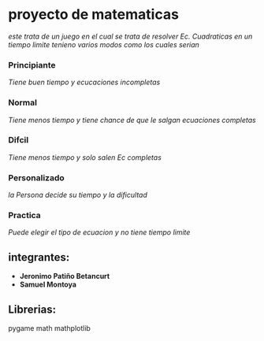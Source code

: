 # proyecto de matematicas 
_este trata de un juego en el cual se trata de resolver Ec. Cuadraticas en un tiempo limite tenieno varios modos como los cuales serian_
### Principiante 
_Tiene buen tiempo y ecucaciones incompletas_

### Normal
_Tiene menos tiempo y tiene chance de que le salgan ecuaciones completas_

### Difcil
_Tiene menos tiempo y solo salen Ec completas_

### Personalizado 
_la Persona decide su tiempo y la dificultad_

### Practica
_Puede elegir el tipo de ecuacion y no tiene tiempo limite_

## integrantes:
* **Jeronimo Patiño Betancurt** 
* **Samuel Montoya**

## Librerias:
pygame
math
mathplotlib

